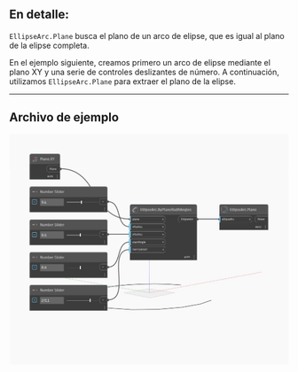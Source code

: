 ## En detalle:
`EllipseArc.Plane` busca el plano de un arco de elipse, que es igual al plano de la elipse completa.

En el ejemplo siguiente, creamos primero un arco de elipse mediante el plano XY y una serie de controles deslizantes de número. A continuación, utilizamos `EllipseArc.Plane` para extraer el plano de la elipse.

___
## Archivo de ejemplo

![Plane](./Autodesk.DesignScript.Geometry.EllipseArc.Plane_img.jpg)

